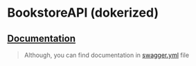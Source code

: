 # BookstoreAPI (dokerized)
## [Documentation](https://app.swaggerhub.com/apis-docs/BIGDIEBAM/book-shelf_social_experiment/2.0.0)
> Although, you can find documentation in [swagger.yml](https://github.com/yo1am1/bookstore-api/blob/docker/swagger.yml) file
